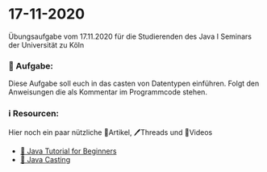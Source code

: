 # 17-11-2020

Übungsaufgabe vom 17.11.2020 für die Studierenden des Java I Seminars der Universität zu Köln


### 📝 Aufgabe:

Diese Aufgabe soll euch in das casten von Datentypen einführen. Folgt den Anweisungen die als Kommentar im Programmcode stehen.


### ℹ️ Resourcen:
Hier noch ein paar nützliche 📃Artikel, 🖊️Threads und 🎥Videos

- [🎥 Java Tutorial for Beginners ](https://www.youtube.com/watch?v=eIrMbAQSU34&t=1076s&ab_channel=ProgrammingwithMosh)
- [📃 Java Casting](https://www.w3schools.com/java/java_type_casting.asp)
